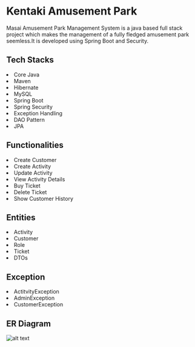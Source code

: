 
<h1> Kentaki Amusement Park </h1>
Masai Amusement Park Management System is a java based full stack project which makes the management of a fully fledged amusement park seemless.It is developed using Spring Boot and Security.
<h2>Tech Stacks</h2>
<li>Core Java</ul>
<li>Maven</ul>
<li>Hibernate</ul>
<li>MySQL</ul>  
<li>Spring Boot</ul>  
<li>Spring Security</ul>  
<li>Exception Handling</ul>
<li>DAO Pattern</ul>
<li>JPA</ul>

<h2>Functionalities</h2>
<li>Create Customer</li>
<li>Create Activity</li>
<li>Update Activity</li>
<li>View Activity Details</li>
<li>Buy Ticket</li></li>  
<li>Delete Ticket</li>
<li>Show Customer History</li>


<h2> Entities </h2>
<li>Activity</li>
<li>Customer</li>
<li>Role</li>
<li>Ticket</li>
<li>DTOs</li>

<h2> Exception </h2>
<li>ActitvityException</li>
<li>AdminException</li>
<li>CustomerException</li>
<h2> ER Diagram </h2>

![alt text](https://github.com/Gaurav000001/Amusement-Park-REST-API/blob/main/ER%20Diagram.png)


